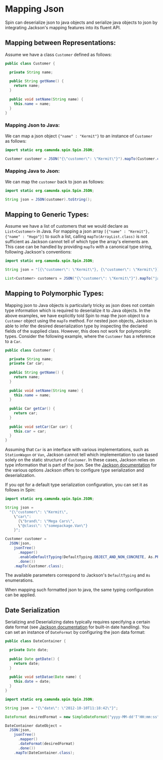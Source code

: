 # Mapping Json

Spin can deserialize json to java objects and serialize java objects to json by integrating Jackson's mapping features into its fluent API.

## Mapping between Representations:

Assume we have a class `Customer` defined as follows:

```java
public class Customer {

  private String name;
  
  public String getName() {
    return name;
  }
  
  public void setName(String name) {
    this.name = name;
  }
}
```

### Mapping Json to Java:

We can map a json object `{"name" : "Kermit"}` to an instance of `Customer` as follows:

```java
import static org.camunda.spin.Spin.JSON;

Customer customer = JSON("{\"customer\": \"Kermit\"}").mapTo(Customer.class);
```

### Mapping Java to Json:

We can map the `customer` back to json as follows:

```java
import static org.camunda.spin.Spin.JSON;

String json = JSON(customer).toString();
```

## Mapping to Generic Types:

Assume we have a list of customers that we would declare as `List<Customer>` in Java. For mapping a json array `[{"name" : "Kermit"}, {"name" : "Hugo"}]` to such a list, calling `mapTo(ArrayList.class)` is not sufficient as Jackson cannot tell of which type the array's elements are. This case can be handled by providing `mapTo` with a canonical type string, following Jackson's conventions:

```java
import static org.camunda.spin.Spin.JSON;

String json = "[{\"customer\": \"Kermit\"}, {\"customer\": \"Kermit\"}]"

List<Customer> customers = JSON("{\"customer\": \"Kermit\"}").mapTo("java.util.ArrayList<somepackage.Customer>");
```

## Mapping to Polymorphic Types:

Mapping json to Java objects is particularly tricky as json does not contain type information which is required to deserialize it to Java objects. In the above examples, we have explicitly told Spin to map the json object to a `Customer` object using the `mapTo` method. For nested json objects, Jackson is able to infer the desired deserialization type by inspecting the declared fields of the supplied class. However, this does not work for polymorphic types. Consider the following example, where the `Customer` has a reference to a `Car`. 

```java
public class Customer {

  private String name;
  private Car car;
  
  public String getName() {
    return name;
  }
  
  public void setName(String name) {
    this.name = name;
  }
  
  public Car getCar() {
    return car;
  }
  
  public void setCar(Car car) {
    this.car = car;
  }
}
```

Assuming that `Car` is an interface with various implementations, such as `StationWagon` or `Van`, Jackson cannot tell which implementation to use based solely on the static structure of `Customer`. In these cases, Jackson relies on type information that is part of the json. See the [Jackson documentation][jackson-polymorphy] for the various options Jackson offers to configure type serialization and deserialization. 

If you opt for a default type serialization configuration, you can set it as follows in Spin:

```java
import static org.camunda.spin.Spin.JSON;

String json = 
  "{\"customer\": \"Kermit\", 
    \"car\": 
      {\"brand\": \"Mega Cars\",
      \"@class\": \"somepackage.Van\"}
    }";

Customer customer = 
  JSON(json, 
    jsonTree()
      .mapper()
      .enableDefaultTyping(DefaultTyping.OBJECT_AND_NON_CONCRETE, As.PROPERTY)
      .done())
    .mapTo(Customer.class);
```

The available parameters correspond to Jackson's `DefaultTyping` and `As` enumerations.

When mapping such formatted json to java, the same typing configuration can be applied.

## Date Serialization

Serializing and Deserializing dates typically requires specifying a certain date format (see [Jackson documentation][jackson-date] for built-in date handling). You can set an instance of `DateFormat` by configuring the json data format:

```java
public class DateContainer {

  private Date date;
  
  public Date getDate() {
    return date;
  }
  
  public void setDatae(Date name) {
    this.date = date;
  }
}
```

```java
import static org.camunda.spin.Spin.JSON;

String json = "{\"date\": \"2012-10-10T11:18:42\"}";

DateFormat desiredFormat = new SimpleDateFormat("yyyy-MM-dd'T'HH:mm:ss");

DateContainer dateObject = 
  JSON(json, 
    jsonTree()
      .mapper()
      .dateFormat(desiredFormat)
      .done())
    .mapTo(DateContainer.class);
```

[jackson-polymorphy]: http://wiki.fasterxml.com/JacksonPolymorphicDeserialization
[jackson-date]: http://wiki.fasterxml.com/JacksonFAQDateHandling